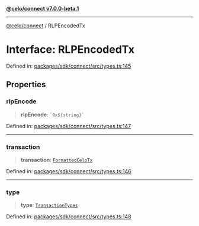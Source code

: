 [**@celo/connect v7.0.0-beta.1**](../README.md)

***

[@celo/connect](../globals.md) / RLPEncodedTx

# Interface: RLPEncodedTx

Defined in: [packages/sdk/connect/src/types.ts:145](https://github.com/celo-org/developer-tooling/blob/master/packages/sdk/connect/src/types.ts#L145)

## Properties

### rlpEncode

> **rlpEncode**: `` `0x${string}` ``

Defined in: [packages/sdk/connect/src/types.ts:147](https://github.com/celo-org/developer-tooling/blob/master/packages/sdk/connect/src/types.ts#L147)

***

### transaction

> **transaction**: [`FormattedCeloTx`](FormattedCeloTx.md)

Defined in: [packages/sdk/connect/src/types.ts:146](https://github.com/celo-org/developer-tooling/blob/master/packages/sdk/connect/src/types.ts#L146)

***

### type

> **type**: [`TransactionTypes`](../type-aliases/TransactionTypes.md)

Defined in: [packages/sdk/connect/src/types.ts:148](https://github.com/celo-org/developer-tooling/blob/master/packages/sdk/connect/src/types.ts#L148)
